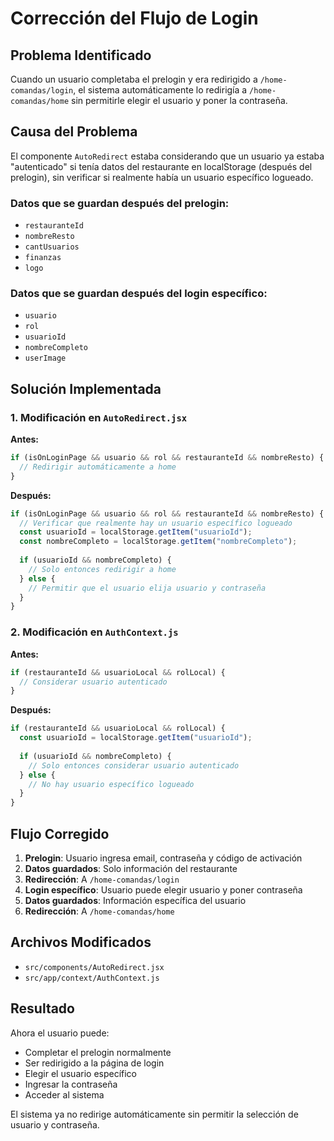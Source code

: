 # Corrección del Flujo de Login

## Problema Identificado

Cuando un usuario completaba el prelogin y era redirigido a `/home-comandas/login`, el sistema automáticamente lo redirigía a `/home-comandas/home` sin permitirle elegir el usuario y poner la contraseña.

## Causa del Problema

El componente `AutoRedirect` estaba considerando que un usuario ya estaba "autenticado" si tenía datos del restaurante en localStorage (después del prelogin), sin verificar si realmente había un usuario específico logueado.

### Datos que se guardan después del prelogin:
- `restauranteId`
- `nombreResto` 
- `cantUsuarios`
- `finanzas`
- `logo`

### Datos que se guardan después del login específico:
- `usuario`
- `rol`
- `usuarioId`
- `nombreCompleto`
- `userImage`

## Solución Implementada

### 1. Modificación en `AutoRedirect.jsx`

**Antes:**
```javascript
if (isOnLoginPage && usuario && rol && restauranteId && nombreResto) {
  // Redirigir automáticamente a home
}
```

**Después:**
```javascript
if (isOnLoginPage && usuario && rol && restauranteId && nombreResto) {
  // Verificar que realmente hay un usuario específico logueado
  const usuarioId = localStorage.getItem("usuarioId");
  const nombreCompleto = localStorage.getItem("nombreCompleto");
  
  if (usuarioId && nombreCompleto) {
    // Solo entonces redirigir a home
  } else {
    // Permitir que el usuario elija usuario y contraseña
  }
}
```

### 2. Modificación en `AuthContext.js`

**Antes:**
```javascript
if (restauranteId && usuarioLocal && rolLocal) {
  // Considerar usuario autenticado
}
```

**Después:**
```javascript
if (restauranteId && usuarioLocal && rolLocal) {
  const usuarioId = localStorage.getItem("usuarioId");
  
  if (usuarioId && nombreCompleto) {
    // Solo entonces considerar usuario autenticado
  } else {
    // No hay usuario específico logueado
  }
}
```

## Flujo Corregido

1. **Prelogin**: Usuario ingresa email, contraseña y código de activación
2. **Datos guardados**: Solo información del restaurante
3. **Redirección**: A `/home-comandas/login`
4. **Login específico**: Usuario puede elegir usuario y poner contraseña
5. **Datos guardados**: Información específica del usuario
6. **Redirección**: A `/home-comandas/home`

## Archivos Modificados

- `src/components/AutoRedirect.jsx`
- `src/app/context/AuthContext.js`

## Resultado

Ahora el usuario puede:
- Completar el prelogin normalmente
- Ser redirigido a la página de login
- Elegir el usuario específico
- Ingresar la contraseña
- Acceder al sistema

El sistema ya no redirige automáticamente sin permitir la selección de usuario y contraseña.
